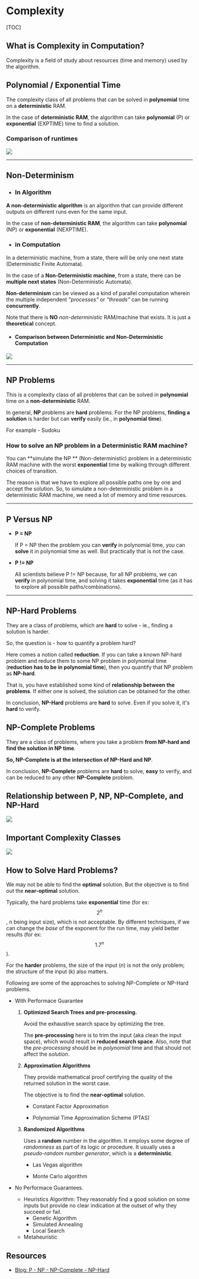 # Complexity

[TOC]

## What is Complexity in Computation?

Complexity is a field of study about resources (time and memory) used by the algorithm.



## Polynomial / Exponential Time

The complexity class of all problems that can be solved in **polynomial** time on a **deterministic** RAM.

In the case of **deterministic RAM**, the algorithm can take **polynomial** (P) or **exponential**  (EXPTIME) time to find a solution.



### Comparison of runtimes

![](https://thecodingbay.com/wp-content/uploads/2022/04/Complexities-Graph1.png)



---



## Non-Determinism 

- ### In Algorithm

**A non-deterministic algorithm** is an algorithm that can provide different outputs on different runs even for the same input.

In the case of **non-deterministic RAM**, the algorithm can take **polynomial** (NP) or **exponential** (NEXPTIME).

- ###  in Computation

In a deterministic machine, from a state, there will be only one next state (Deterministic Finite Automata). 

In the case of a **Non-Deterministic machine**, from a state, there can be **multiple next states** (Non-Deterministic Automata).

**Non-determinism** can be viewed as a kind of parallel computation wherein the multiple independent *"processes"* or *"threads"* can be running **concurrently**.

Note that there is **NO** *non-deterministic* RAM/machine that exists. It is just a **theoretical** concept.

- #### Comparison between Deterministic and Non-Deterministic Computation

![](https://upload.wikimedia.org/wikipedia/commons/1/16/Difference_between_deterministic_and_Nondeterministic.svg)

---



## NP Problems

This is a complexity class of all problems that can be solved in **polynomial** time on a **non-deterministic** RAM.

In general, **NP** problems are **hard** problems. For the NP problems, **finding a solution** is harder but can **verify** easily (ie., in **polynomial time**). 

For example - Sudoku

### How to solve an NP problem in a Deterministic RAM machine?

You can **simulate the NP ** (Non-deterministic) problem in a deterministic RAM machine with the worst **exponential** time by walking through different choices of transition. 

The reason is that we have to explore all possible paths one by one and accept the solution. So, to simulate a non-deterministic problem in a deterministic RAM machine, we need a lot of memory and time resources.

---



## P Versus NP

- **P = NP**

  If P = NP then the problem you can **verify** in polynomial time, you can **solve** it in polynomial time as well. But practically that is not the case.

- **P != NP**

  All scientists believe P != NP because, for all NP problems, we can **verify** in polynomial time, and solving it takes **exponential** time (as it has to explore all possible paths/combinations).



---

## NP-Hard Problems

They are a class of problems, which are **hard** to solve - ie., finding a solution is harder.

So, the question is - how to quantify a problem hard?

Here comes a notion called **reduction**. If you can take a known NP-hard problem and reduce them to some NP problem in polynomial time (**reduction has to be in polynomial time**), then you quantify that NP problem as **NP-hard**. 

That is, you have established some kind of **relationship between the problems**. If either one is solved, the solution can be obtained for the other.

In conclusion, **NP-Hard** problems are **hard** to solve. Even if you solve it, it's **hard** to verify.

## NP-Complete Problems

They are a class of problems, where you take a problem **from NP-hard and find the solution in NP time**.

**So, NP-Complete is at the intersection of NP-Hard and NP**.

In conclusion, **NP-Complete** problems are **hard** to solve, **easy** to verify, and can be reduced to any other **NP-Complete** problem.



## Relationship between P, NP, NP-Complete, and NP-Hard



![](https://www.baeldung.com/wp-content/uploads/sites/4/2020/03/P-NP-NP_Hard-NP-Complete-1-1.png)





## Important Complexity Classes

![](https://discretegames.github.io/assets/complexities/complexity_classes.png)

## How to Solve Hard Problems?

We may not be able to find the **optimal** solution. But the objective is to find out the **near-optimal** solution.

Typically, the hard problems take **exponential** time (for ex: $$2^n$$, n being input size), which is not acceptable. By different techniques, if we can change  the *base* of the exponent for the run time, may yield better results (for ex: $$1.7^n$$).

For the **harder** problems, the size of the input (*n*) is not the only problem; the structure of the input (k) also matters. 

Following are some of the approaches to solving NP-Complete or NP-Hard problems.

- With Performace Guarantee

  1. **Optimized Search Trees and pre-processing.**

     Avoid the exhaustive search space by optimizing the tree. 

     The **pre-processing** here is to trim the input (aka clean the input space), which would result in **reduced search space**. Also, note that the *pre-processing* should be in *polynomial* time and that should not affect the *solution*.

  2. **Approximation Algorithms**

     They provide mathematical proof certifying the quality of the returned solution in the worst case.

     The objective is to find the **near-optimal** solution.

     - Constant Factor Approximation

     - Polynomial Time Approximation Scheme (PTAS)

  3. **Randomized Algorithms**

     Uses a **random** number in the algorithm. It employs some degree of *randomness* as part of its logic or procedure. It usually uses a *pseudo-random number generator*, which is a **deterministic**.

      * Las Vegas algorithm

      * Monte Carlo algorithm

        

- No Performace Guarantees.

  - Heuristics Algorithm: They reasonably find a good solution on some inputs but provide no clear indication at the outset of why they succeed or fail.
    - Genetic Algorithm
    - Simulated Annealing
    - Local Search
  - Metaheuristic

## Resources

* [Blog: P - NP - NP-Complete - NP-Hard](https://www.baeldung.com/cs/p-np-np-complete-np-hard)